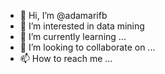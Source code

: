 - 👋 Hi, I’m @adamarifb
- 👀 I’m interested in data mining
- 🌱 I’m currently learning ...
- 💞️ I’m looking to collaborate on ...
- 📫 How to reach me ...

<!---
adamarifb/adamarifb is a ✨ special ✨ repository because its `README.md` (this file) appears on your GitHub profile.
You can click the Preview link to take a look at your changes.
--->
